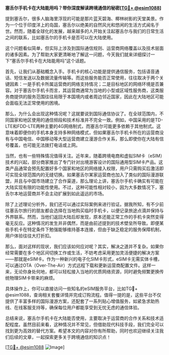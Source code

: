 **塞舌尔手机卡在大陆能用吗？带你深度解读跨境通信的秘密[[TG💪+ @esim1088](https://t.me/s/esim1088)]**

提到塞舌尔，很多人脑海里浮现的可能是那片蓝天碧海、椰林树影的天堂美景。作为一个位于印度洋上的岛国，塞舌尔以绝美的自然风光和悠闲的生活方式闻名于世。然而，随着全球化的发展，越来越多的人开始关注起塞舌尔与我们的日常生活之间的联系，比如塞舌尔的手机卡是否可以在大陆使用。

这个问题看似简单，但实际上涉及到国际通信规则、运营商网络覆盖以及技术层面的诸多因素。为了帮助大家更清晰地了解这一问题，今天我们就来详细探讨一下“塞舌尔手机卡在大陆能用吗”这个话题。

首先，让我们从基础概念入手。手机卡的核心功能是提供通信服务，包括语音通话、短信发送以及数据流量传输等。而这些服务能否正常使用，往往取决于两个关键因素：一是手机卡所属运营商的网络支持情况；二是目标地区的网络环境是否兼容。对于塞舌尔手机卡而言，其运营商通常为当地的小型或区域性服务商，这类服务商提供的服务范围往往局限于本国境内或者周边邻近国家，因此在大陆地区可能会面临无法正常使用的困境。

那么，为什么会出现这种情况呢？这就要说到国际通信协议了。在全球范围内，不同国家和地区使用的通信频段和技术标准并不完全一致。例如，中国采用的是TD-LTE和FDD-LTE两种主要的4G网络制式，而塞舌尔可能更多依赖于其他制式。这意味着即便你的手机本身支持多种网络模式，但如果塞舌尔手机卡所在的运营商没有与中国电信、中国移动等大型运营商建立漫游合作关系，那么即使你在大陆有信号覆盖，也可能无法拨打电话或上网。

当然，也有一些特殊情况值得关注。近年来，随着跨境电商和虚拟SIM卡（eSIM）技术的兴起，部分商家推出了专门针对出境游客设计的国际通用型SIM卡产品。这类产品通常会预先配置好多个国家和地区的网络接入权限，用户只需购买后激活即可实现全球范围内的无缝切换。如果塞舌尔某家运营商也加入了类似的国际漫游联盟，并且与中国市场建立了合作渠道，那么理论上讲，塞舌尔手机卡确实有可能在大陆实现有限的功能性使用。不过，这种可能性相对较小，因为大多数情况下，塞舌尔本地运营商并不会主动扩展到如此遥远的市场。

除了上述理论分析外，我们还可以通过实际案例来进行验证。据我所知，有不少前往塞舌尔旅行的朋友都会选择在当地购买临时手机卡，以便记录旅途点滴并保持与外界联系。然而，当他们返回大陆后却发现，原本还能正常工作的手机卡突然变得毫无反应。这种情况的发生并非偶然，而是由前述提到的技术壁垒所导致。即便某些手机卡在特定条件下勉强能够维持基本连接，但由于缺乏稳定的服务保障机制，用户体验往往大打折扣。

那么，面对这样的现状，我们应该如何应对呢？其实，解决之道并不复杂。如果你经常需要在多个地区间切换工作或生活，不妨考虑采用更加灵活便捷的解决方案——那就是eSIM卡。作为一种新兴的电子化SIM卡形式，eSIM卡无需实体卡槽，可以通过OTA（Over-The-Air）方式远程下载和更新运营商配置文件。这样一来，无论你身处何地，都可以轻松接入当地的优质网络资源，同时避免频繁更换传统物理SIM卡带来的麻烦。

具体操作上，你可以直接访问一些知名的eSIM服务平台，比如TG💪+ @esim1088，查询相关套餐详情并完成订购流程。值得一提的是，这些平台不仅提供了丰富多样的国际漫游方案，还配套了一系列贴心增值服务，如紧急求助热线、在线客服支持等，确保每位用户都能享受到无忧无虑的通信体验。

总结来说，塞舌尔手机卡在大陆能否使用，主要取决于运营商的合作关系和技术适配程度。虽然目前来看，这种情况并不常见，但借助现代科技手段，我们完全可以找到更为高效的替代方案。希望本文的内容对你有所帮助，同时也欢迎继续关注我们后续的文章，一起探索更多关于跨境通信的知识点！

[[TG💪+ @esim1088](https://t.me/s/esim1088) ![Image](https://i.postimg.cc/4NQfJmqS/Snipaste-2025-05-13-00-14-12.png)]